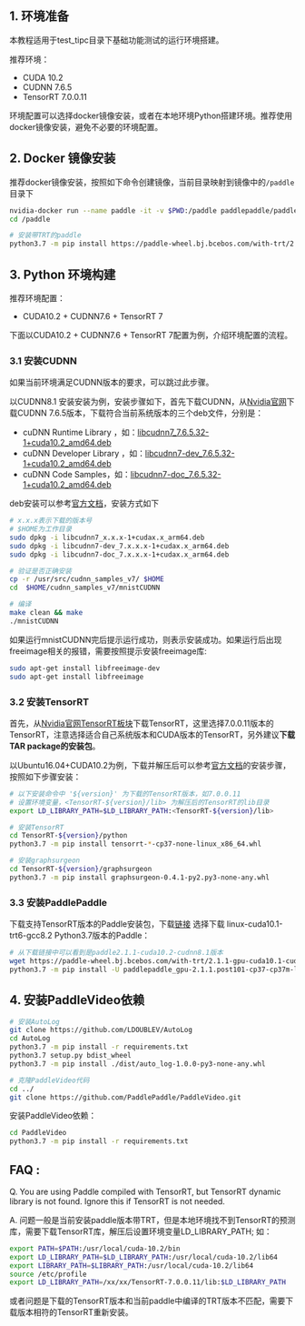 ## 1. 环境准备

本教程适用于test_tipc目录下基础功能测试的运行环境搭建。

推荐环境：
- CUDA 10.2
- CUDNN 7.6.5
- TensorRT 7.0.0.11

环境配置可以选择docker镜像安装，或者在本地环境Python搭建环境。推荐使用docker镜像安装，避免不必要的环境配置。

## 2. Docker 镜像安装

推荐docker镜像安装，按照如下命令创建镜像，当前目录映射到镜像中的`/paddle`目录下
```bash
nvidia-docker run --name paddle -it -v $PWD:/paddle paddlepaddle/paddle:2.0.0rc0-gpu-cuda10.2-cudnn7 /bin/bash
cd /paddle

# 安装带TRT的paddle
python3.7 -m pip install https://paddle-wheel.bj.bcebos.com/with-trt/2.1.1-gpu-cuda10.1-cudnn7-mkl-gcc8.2/paddlepaddle_gpu-2.1.1.post101-cp37-cp37m-linux_x86_64.whl
```

## 3. Python 环境构建

推荐环境配置：
- CUDA10.2 + CUDNN7.6 + TensorRT 7

下面以CUDA10.2 + CUDNN7.6 + TensorRT 7配置为例，介绍环境配置的流程。

### 3.1 安装CUDNN

如果当前环境满足CUDNN版本的要求，可以跳过此步骤。

以CUDNN8.1 安装安装为例，安装步骤如下，首先下载CUDNN，从[Nvidia官网](https://developer.nvidia.com/rdp/cudnn-archive)下载CUDNN 7.6.5版本，下载符合当前系统版本的三个deb文件，分别是：
- cuDNN Runtime Library ，如：[libcudnn7_7.6.5.32-1+cuda10.2_amd64.deb](https://developer.nvidia.com/compute/machine-learning/cudnn/secure/7.6.5.32/Production/10.2_20191118/Ubuntu16_04-x64/libcudnn7_7.6.5.32-1%2Bcuda10.2_amd64.deb)
- cuDNN Developer Library ，如：[libcudnn7-dev_7.6.5.32-1+cuda10.2_amd64.deb](https://developer.nvidia.com/compute/machine-learning/cudnn/secure/7.6.5.32/Production/10.2_20191118/Ubuntu16_04-x64/libcudnn7-dev_7.6.5.32-1%2Bcuda10.2_amd64.deb)
- cuDNN Code Samples，如：[libcudnn7-doc_7.6.5.32-1+cuda10.2_amd64.deb](https://developer.nvidia.com/compute/machine-learning/cudnn/secure/7.6.5.32/Production/10.2_20191118/Ubuntu16_04-x64/libcudnn7-doc_7.6.5.32-1%2Bcuda10.2_amd64.deb)

deb安装可以参考[官方文档](https://docs.nvidia.com/deeplearning/cudnn/install-guide/index.html#installlinux-deb)，安装方式如下
```bash
# x.x.x表示下载的版本号
# $HOME为工作目录
sudo dpkg -i libcudnn7_x.x.x-1+cudax.x_arm64.deb
sudo dpkg -i libcudnn7-dev_7.x.x.x-1+cudax.x_arm64.deb
sudo dpkg -i libcudnn7-doc_7.x.x.x-1+cudax.x_arm64.deb

# 验证是否正确安装
cp -r /usr/src/cudnn_samples_v7/ $HOME
cd  $HOME/cudnn_samples_v7/mnistCUDNN

# 编译
make clean && make
./mnistCUDNN
```
如果运行mnistCUDNN完后提示运行成功，则表示安装成功。如果运行后出现freeimage相关的报错，需要按照提示安装freeimage库:
```bash
sudo apt-get install libfreeimage-dev
sudo apt-get install libfreeimage
```

### 3.2 安装TensorRT

首先，从[Nvidia官网TensorRT板块](https://developer.nvidia.com/tensorrt-getting-started)下载TensorRT，这里选择7.0.0.11版本的TensorRT，注意选择适合自己系统版本和CUDA版本的TensorRT，另外建议**下载TAR package的安装包**。

以Ubuntu16.04+CUDA10.2为例，下载并解压后可以参考[官方文档](https://docs.nvidia.com/deeplearning/tensorrt/archives/tensorrt-713/install-guide/index.html#installing-tar)的安装步骤，按照如下步骤安装：
```bash
# 以下安装命令中 '${version}' 为下载的TensorRT版本，如7.0.0.11
# 设置环境变量，<TensorRT-${version}/lib> 为解压后的TensorRT的lib目录
export LD_LIBRARY_PATH=$LD_LIBRARY_PATH:<TensorRT-${version}/lib>

# 安装TensorRT
cd TensorRT-${version}/python
python3.7 -m pip install tensorrt-*-cp37-none-linux_x86_64.whl

# 安装graphsurgeon
cd TensorRT-${version}/graphsurgeon
python3.7 -m pip install graphsurgeon-0.4.1-py2.py3-none-any.whl
```


### 3.3 安装PaddlePaddle

下载支持TensorRT版本的Paddle安装包，下载[链接](https://paddleinference.paddlepaddle.org.cn/user_guides/download_lib.html#python)
选择下载 linux-cuda10.1-trt6-gcc8.2 Python3.7版本的Paddle：

```bash
# 从下载链接中可以看到是paddle2.1.1-cuda10.2-cudnn8.1版本
wget https://paddle-wheel.bj.bcebos.com/with-trt/2.1.1-gpu-cuda10.1-cudnn7-mkl-gcc8.2/paddlepaddle_gpu-2.1.1.post101-cp37-cp37m-linux_x86_64.whl
python3.7 -m pip install -U paddlepaddle_gpu-2.1.1.post101-cp37-cp37m-linux_x86_64.whl
```

## 4. 安装PaddleVideo依赖
```bash
# 安装AutoLog
git clone https://github.com/LDOUBLEV/AutoLog
cd AutoLog
python3.7 -m pip install -r requirements.txt
python3.7 setup.py bdist_wheel
python3.7 -m pip install ./dist/auto_log-1.0.0-py3-none-any.whl

# 克隆PaddleVideo代码
cd ../
git clone https://github.com/PaddlePaddle/PaddleVideo.git

```

安装PaddleVideo依赖：
```bash
cd PaddleVideo
python3.7 -m pip install -r requirements.txt
```

## FAQ :
Q. You are using Paddle compiled with TensorRT, but TensorRT dynamic library is not found. Ignore this if TensorRT is not needed.

A. 问题一般是当前安装paddle版本带TRT，但是本地环境找不到TensorRT的预测库，需要下载TensorRT库，解压后设置环境变量LD_LIBRARY_PATH;
如：

```bash
export PATH=$PATH:/usr/local/cuda-10.2/bin
export LD_LIBRARY_PATH=$LD_LIBRARY_PATH:/usr/local/cuda-10.2/lib64
export LIBRARY_PATH=$LIBRARY_PATH:/usr/local/cuda-10.2/lib64
source /etc/profile
export LD_LIBRARY_PATH=/xx/xx/TensorRT-7.0.0.11/lib:$LD_LIBRARY_PATH
```
或者问题是下载的TensorRT版本和当前paddle中编译的TRT版本不匹配，需要下载版本相符的TensorRT重新安装。

